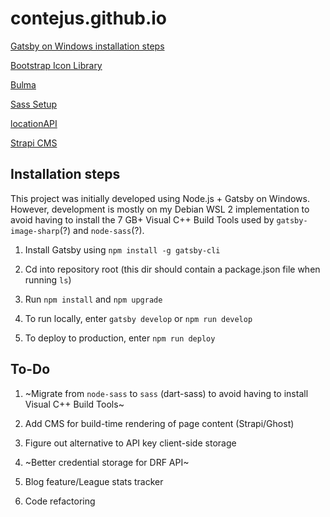 # contejus.github.io

[Gatsby on Windows installation steps](https://www.gatsbyjs.org/docs/gatsby-on-windows/)

[Bootstrap Icon Library](https://icons.getbootstrap.com/)

[Bulma](https://bulma.io/)

[Sass Setup](https://sass-lang.com/install)

[locationAPI](https://tm-location.herokuapp.com)

[Strapi CMS](https://tm-content.herokuapp.com)

## Installation steps

This project was initially developed using Node.js + Gatsby on Windows. However, development is mostly on my Debian WSL 2 implementation to avoid having to install the 7 GB+ Visual C++ Build Tools used by `gatsby-image-sharp`(?) and `node-sass`(?). 

1. Install Gatsby using `npm install -g gatsby-cli`

2. Cd into repository root (this dir should contain a package.json file when running `ls`)

3. Run `npm install` and `npm upgrade`

4. To run locally, enter `gatsby develop` or `npm run develop`

5. To deploy to production, enter `npm run deploy`

## To-Do

1. ~Migrate from `node-sass` to `sass` (dart-sass) to avoid having to install Visual C++ Build Tools~

2. Add CMS for build-time rendering of page content (Strapi/Ghost)

3. Figure out alternative to API key client-side storage

4. ~Better credential storage for DRF API~

5. Blog feature/League stats tracker

6. Code refactoring
